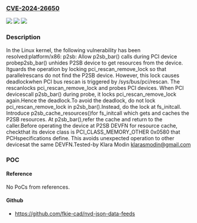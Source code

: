 ### [CVE-2024-26650](https://cve.mitre.org/cgi-bin/cvename.cgi?name=CVE-2024-26650)
![](https://img.shields.io/static/v1?label=Product&message=Linux&color=blue)
![](https://img.shields.io/static/v1?label=Version&message=9745fb07474f%3C%202841631a0365%20&color=brighgreen)
![](https://img.shields.io/static/v1?label=Vulnerability&message=n%2Fa&color=brighgreen)

### Description

In the Linux kernel, the following vulnerability has been resolved:platform/x86: p2sb: Allow p2sb_bar() calls during PCI device probep2sb_bar() unhides P2SB device to get resources from the device. Itguards the operation by locking pci_rescan_remove_lock so that parallelrescans do not find the P2SB device. However, this lock causes deadlockwhen PCI bus rescan is triggered by /sys/bus/pci/rescan. The rescanlocks pci_rescan_remove_lock and probes PCI devices. When PCI devicescall p2sb_bar() during probe, it locks pci_rescan_remove_lock again.Hence the deadlock.To avoid the deadlock, do not lock pci_rescan_remove_lock in p2sb_bar().Instead, do the lock at fs_initcall. Introduce p2sb_cache_resources()for fs_initcall which gets and caches the P2SB resources. At p2sb_bar(),refer the cache and return to the caller.Before operating the device at P2SB DEVFN for resource cache, checkthat its device class is PCI_CLASS_MEMORY_OTHER 0x0580 that PCHspecifications define. This avoids unexpected operation to other devicesat the same DEVFN.Tested-by Klara Modin <klarasmodin@gmail.com>

### POC

#### Reference
No PoCs from references.

#### Github
- https://github.com/fkie-cad/nvd-json-data-feeds

